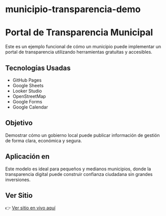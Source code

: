 # municipio-transparencia-demo
# Portal de Transparencia Municipal

Este es un ejemplo funcional de cómo un municipio puede implementar un portal de transparencia utilizando herramientas gratuitas y accesibles.

## Tecnologías Usadas
- GitHub Pages
- Google Sheets
- Looker Studio
- OpenStreetMap
- Google Forms
- Google Calendar

## Objetivo
Demostrar cómo un gobierno local puede publicar información de gestión de forma clara, económica y segura.

## Aplicación en
Este modelo es ideal para pequeños y medianos municipios, donde la transparencia digital puede construir confianza ciudadana sin grandes inversiones.

## Ver Sitio
👉 [Ver sitio en vivo aquí](https://AdvanceIT-code.github.io/municipio-transparencia-zavalla-demo/)
